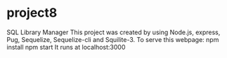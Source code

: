# project8
SQL Library Manager
This project was created by using Node.js, express, Pug, Sequelize, Sequelize-cli and Squilite-3.
To serve this webpage: 
npm install
npm start
It runs at localhost:3000
